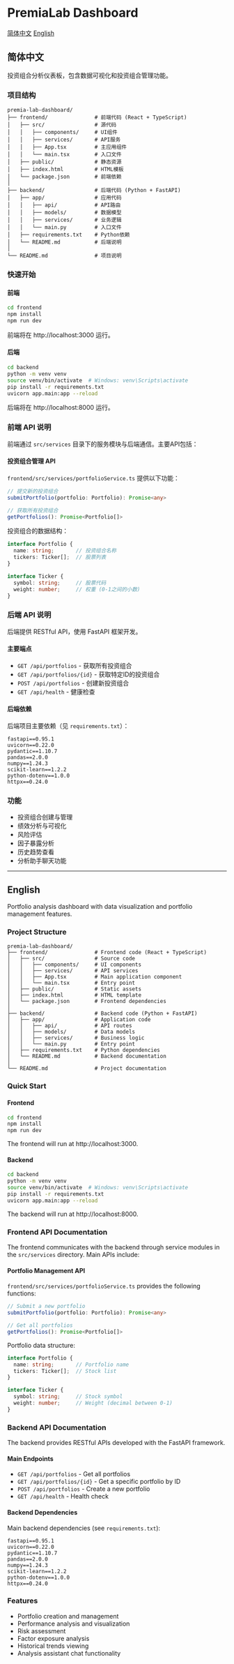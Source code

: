 # PremiaLab Dashboard

[简体中文](#simplified_chinese)
[English](#english)

## <span id="simplified_chinese">简体中文</span>

投资组合分析仪表板，包含数据可视化和投资组合管理功能。

### 项目结构

```
premia-lab-dashboard/
├── frontend/               # 前端代码 (React + TypeScript)
│   ├── src/                # 源代码
│   │   ├── components/     # UI组件
│   │   ├── services/       # API服务
│   │   ├── App.tsx         # 主应用组件
│   │   └── main.tsx        # 入口文件
│   ├── public/             # 静态资源
│   ├── index.html          # HTML模板
│   └── package.json        # 前端依赖
│
├── backend/                # 后端代码 (Python + FastAPI)
│   ├── app/                # 应用代码
│   │   ├── api/            # API路由
│   │   ├── models/         # 数据模型
│   │   ├── services/       # 业务逻辑
│   │   └── main.py         # 入口文件
│   ├── requirements.txt    # Python依赖
│   └── README.md           # 后端说明
│
└── README.md               # 项目说明
```

### 快速开始

#### 前端

```bash
cd frontend
npm install
npm run dev
```

前端将在 http://localhost:3000 运行。

#### 后端

```bash
cd backend
python -m venv venv
source venv/bin/activate  # Windows: venv\Scripts\activate
pip install -r requirements.txt
uvicorn app.main:app --reload
```

后端将在 http://localhost:8000 运行。

### 前端 API 说明

前端通过 `src/services` 目录下的服务模块与后端通信。主要API包括：

#### 投资组合管理 API

`frontend/src/services/portfolioService.ts` 提供以下功能：

```typescript
// 提交新的投资组合
submitPortfolio(portfolio: Portfolio): Promise<any>

// 获取所有投资组合
getPortfolios(): Promise<Portfolio[]>
```

投资组合的数据结构：

```typescript
interface Portfolio {
  name: string;       // 投资组合名称
  tickers: Ticker[];  // 股票列表
}

interface Ticker {
  symbol: string;     // 股票代码
  weight: number;     // 权重 (0-1之间的小数)
}
```

### 后端 API 说明

后端提供 RESTful API，使用 FastAPI 框架开发。

#### 主要端点

- `GET /api/portfolios` - 获取所有投资组合
- `GET /api/portfolios/{id}` - 获取特定ID的投资组合
- `POST /api/portfolios` - 创建新投资组合
- `GET /api/health` - 健康检查

#### 后端依赖

后端项目主要依赖（见 `requirements.txt`）：

```
fastapi==0.95.1
uvicorn==0.22.0
pydantic==1.10.7
pandas==2.0.0
numpy==1.24.3
scikit-learn==1.2.2
python-dotenv==1.0.0
httpx==0.24.0
```

### 功能

- 投资组合创建与管理
- 绩效分析与可视化
- 风险评估
- 因子暴露分析
- 历史趋势查看
- 分析助手聊天功能

---

## <span id="english">English</span>

Portfolio analysis dashboard with data visualization and portfolio management features.

### Project Structure

```
premia-lab-dashboard/
├── frontend/               # Frontend code (React + TypeScript)
│   ├── src/                # Source code
│   │   ├── components/     # UI components
│   │   ├── services/       # API services
│   │   ├── App.tsx         # Main application component
│   │   └── main.tsx        # Entry point
│   ├── public/             # Static assets
│   ├── index.html          # HTML template
│   └── package.json        # Frontend dependencies
│
├── backend/                # Backend code (Python + FastAPI)
│   ├── app/                # Application code
│   │   ├── api/            # API routes
│   │   ├── models/         # Data models
│   │   ├── services/       # Business logic
│   │   └── main.py         # Entry point
│   ├── requirements.txt    # Python dependencies
│   └── README.md           # Backend documentation
│
└── README.md               # Project documentation
```

### Quick Start

#### Frontend

```bash
cd frontend
npm install
npm run dev
```

The frontend will run at http://localhost:3000.

#### Backend

```bash
cd backend
python -m venv venv
source venv/bin/activate  # Windows: venv\Scripts\activate
pip install -r requirements.txt
uvicorn app.main:app --reload
```

The backend will run at http://localhost:8000.

### Frontend API Documentation

The frontend communicates with the backend through service modules in the `src/services` directory. Main APIs include:

#### Portfolio Management API

`frontend/src/services/portfolioService.ts` provides the following functions:

```typescript
// Submit a new portfolio
submitPortfolio(portfolio: Portfolio): Promise<any>

// Get all portfolios
getPortfolios(): Promise<Portfolio[]>
```

Portfolio data structure:

```typescript
interface Portfolio {
  name: string;       // Portfolio name
  tickers: Ticker[];  // Stock list
}

interface Ticker {
  symbol: string;     // Stock symbol
  weight: number;     // Weight (decimal between 0-1)
}
```

### Backend API Documentation

The backend provides RESTful APIs developed with the FastAPI framework.

#### Main Endpoints

- `GET /api/portfolios` - Get all portfolios
- `GET /api/portfolios/{id}` - Get a specific portfolio by ID
- `POST /api/portfolios` - Create a new portfolio
- `GET /api/health` - Health check

#### Backend Dependencies

Main backend dependencies (see `requirements.txt`):

```
fastapi==0.95.1
uvicorn==0.22.0
pydantic==1.10.7
pandas==2.0.0
numpy==1.24.3
scikit-learn==1.2.2
python-dotenv==1.0.0
httpx==0.24.0
```

### Features

- Portfolio creation and management
- Performance analysis and visualization
- Risk assessment
- Factor exposure analysis
- Historical trends viewing
- Analysis assistant chat functionality 
